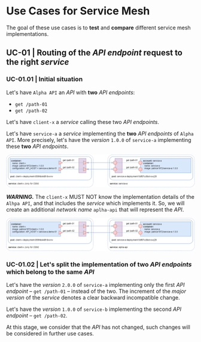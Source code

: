 # Use Cases for Service Mesh

The goal of these use cases is to **test** and **compare** different service mesh implementations.

## UC-01 | Routing of the _API endpoint_ request to the right _service_

### UC-01.01 | Initial situation

Let's have `Alpha API` an _API_ with **two** _API endpoints_:
* `get /path-01`
* `get /path-02`

Let's have `client-x` a _service_ calling these two _API endpoints_.

Let's have `service-a` a _service_ implementing the **two** _API endpoints_ of `Alpha API`. More precisely, let's have the _version_ `1.0.0` of `service-a` implementing these **two** _API endpoints_.

![alt text](uc-01.01.fig-01.png "Figure 1")

__*WARNING.*__ The `client-x` MUST NOT know the implementation details of the `Alhpa API`, and that includes the _service_ which implements it. So, we will create an additional _network name_ `aplha-api` that will represent the _API_.

![alt text](uc-01.01.fig-02.png "Figure 2")

### UC-01.02 | Let's split the implementation of two _API endpoints_ which belong to the same _API_

Let's have the _version_ `2.0.0` of `service-a` implementing only the first _API endpoint_ &ndash; `get /path-01` &ndash; instead of the two. The increment of the _major version_ of the _service_ denotes a clear backward incompatible change.

Let's have the _version_ `1.0.0` of `service-b` implementing the second _API endpoint_ &ndash; `get /path-02`.

At this stage, we consider that the _API_ has not changed, such changes will be considered in further use cases.
